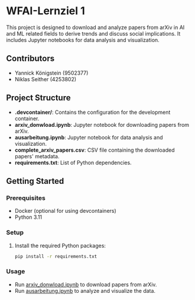 # WFAI-Lernziel 1

This project is designed to download and analyze papers from arXiv in AI and ML related fields to derive trends and discuss social implications. It includes Jupyter notebooks for data analysis and visualization.

## Contributors
- Yannick Königstein (9502377)
- Niklas Seither (4253802)

## Project Structure
- **.devcontainer/**: Contains the configuration for the development container.
- **arxiv_donwload.ipynb**: Jupyter notebook for downloading papers from arXiv.
- **ausarbeitung.ipynb**: Jupyter notebook for data analysis and visualization.
- **complete_arxiv_papers.csv**: CSV file containing the downloaded papers' metadata.
- **requirements.txt**: List of Python dependencies.

## Getting Started

### Prerequisites

- Docker (optional for using devcontainers)
- Python 3.11

### Setup

1. Install the required Python packages:
    ```sh
    pip install -r requirements.txt
    ```

### Usage

- Run [arxiv_donwload.ipynb](arxiv_download.ipynb) to download papers from arXiv.
- Run [ausarbeitung.ipynb](ausarbeitung.ipynb) to analyze and visualize the data.